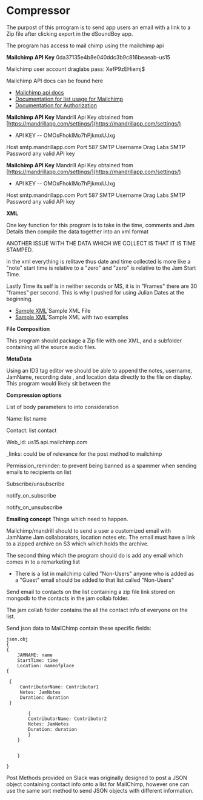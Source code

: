 # Compressor

The purpost of this prrogram is to send app users an email with a link to a 
Zip file after clicking export in the dSoundBoy app. 

The program has access to mail chimp using the mailchimp api


**Mailchimp API Key**
0da37135e4b8e040ddc3b9c816beaeab-us15

Mailchimp user account
draglabs
pass:  XefP9zEHiemj$

Mailchimp API docs can be found here

* [Mailchimp api docs](http://developer.mailchimp.com/documentation/mailchimp/reference/overview/) 
* [Documentation for list usage for Mailchimp](http://developer.mailchimp.com/documentation/mailchimp/reference/lists/)
* [Documentation for Authorization](http://developer.mailchimp.com/documentation/mailchimp/reference/authorized-apps/#)

**Mailchimp API Key**
Mandrill Api Key obtained from [https://mandrillapp.com/settings/](https://mandrillapp.com/settings/)

* API KEY --  OMOxFhoklMo7hPjkmxUJxg

Host smtp.mandrillapp.com
Port 587
SMTP Username Drag Labs
SMTP Password any valid API key

**Mailchimp API Key**
Mandrill Api Key obtained from [https://mandrillapp.com/settings/](https://mandrillapp.com/settings/)

* API KEY --  OMOxFhoklMo7hPjkmxUJxg

Host smtp.mandrillapp.com
Port 587
SMTP Username Drag Labs
SMTP Password any valid API key

**XML**  

One key function for this program is to take in the time, comments and Jam Details then
compile the data together into an xml format

ANOTHER ISSUE WITH THE DATA WHICH WE COLLECT IS THAT IT IS TIME STAMPED. 

in the xml everything is relitave thus date and time collected is more like a "note"
start time is relative to a "zero" and "zero" is relative to the Jam Start Time. 

Lastly Time its self is in neither seconds or MS, it is in "Frames" there are 30 "frames" per second. 
This is why I pushed for using Julian Dates at the beginning. 

* [Sample XML](SampleXML.xml)`Sample XML File
* [Sample XML](SampleTwoTrackXML.xml)`Sample XML with two examples

**File Composition**

This program should package a Zip file with one XML, and a subfolder containing all the source audio files. 

**MetaData**

Using an ID3 tag editor we should be able to append the notes, username, JamName, recording date , and location data 
    directly to the file on display. This program would likely sit between the 

**Compression options**



List of body parameters to into consideration

Name: list name

Contact: list contact

Web_id: us15.api.mailchimp.com

_links: could be of relevance for the post method to mailchimp

Permission_reminder: to prevent being banned as a spammer when sending emails to recipients on list

Subscribe/unsubscribe

notify_on_subscribe

notify_on_unsubscribe

**Emailing concept**
Things which need to happen. 

Mailchimp/mandrill should to send a user a customized email with JamName
Jam collaborators, location notes etc. The email must have a link to a 
zipped archive on S3 which which holds the archive. 

The second thing which the program should do is add any email which comes in to a remarketing list
   - There is a list in mailchimp called "Non-Users" anyone who is added
   as a "Guest" email should be added to that list called "Non-Users"


Send email to contacts on the list 
containing a zip file link stored on mongodb to the contacts in the jam collab folder.

The jam collab folder contains the all the contact info of everyone on the list. 

Send json data to MailChimp contain these specific fields:

    json.obj
    {
    {
        JAMNAME: name
        StartTime: time
        Location: nameofplace
    {
     
     {
         ContributorName: Contributor1
         Notes: JamNotes
         Duration: duration   
     }
     
            {
            ContributorName: Contributor2
            Notes: JamNotes
            Duration: duration
            }
        }
        
    
        } 

    }
    
 Post Methods provided on Slack was originally designed to post a JSON object 
 containing contact info onto a list for MailChimp, however one can use the same sort
 method to send JSON objects with different information.
